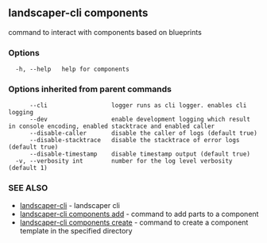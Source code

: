 ## landscaper-cli components

command to interact with components based on blueprints

### Options

```
  -h, --help   help for components
```

### Options inherited from parent commands

```
      --cli                  logger runs as cli logger. enables cli logging
      --dev                  enable development logging which result in console encoding, enabled stacktrace and enabled caller
      --disable-caller       disable the caller of logs (default true)
      --disable-stacktrace   disable the stacktrace of error logs (default true)
      --disable-timestamp    disable timestamp output (default true)
  -v, --verbosity int        number for the log level verbosity (default 1)
```

### SEE ALSO

* [landscaper-cli](landscaper-cli.md)	 - landscaper cli
* [landscaper-cli components add](landscaper-cli_components_add.md)	 - command to add parts to a component
* [landscaper-cli components create](landscaper-cli_components_create.md)	 - command to create a component template in the specified directory

